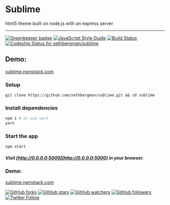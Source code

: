 # Sublime

html5 theme built on node.js with an express server

--------------------------------------------------------------------------------

[![Greenkeeper badge](https://badges.greenkeeper.io/sethbergman/sublime.svg)](https://greenkeeper.io/) [![JavaScript Style Guide](https://img.shields.io/badge/code_style-standard-brightgreen.svg)](https://standardjs.com)
[![Build Status](https://travis-ci.org/sethbergman/sublime.svg?branch=master)](https://travis-ci.org/sethbergman/sublime)
[ ![Codeship Status for sethbergman/sublime](https://app.codeship.com/projects/f0264f50-de5a-0135-fb77-3a73794eed9d/status?branch=master)](https://app.codeship.com/projects/266140)


## Demo:

[sublime.npmstack.com](//sublime.npmstack.com)

### Setup

```
git clone https://github.com/sethbergman/sublime.git && cd sublime
```

### Install dependencies

```sh
npm i # or use yarn
yarn
```

### Start the app

```
npm start
```

##### Visit [http://0.0.0.0:5000](http://0.0.0.0:5000) in your browser.

### Demo:

[sublime.npmstack.com](//sublime.npmstack.com)


[![GitHub forks](https://img.shields.io/github/forks/sethbergman/sublime.svg?style=social&label=Fork)](https://github.com/sethbergman/sublime) [![GitHub stars](https://img.shields.io/github/stars/sethbergman/sublime.svg?style=social&label=Star)](https://github.com/sethbergman/sublime) [![GitHub watchers](https://img.shields.io/github/watchers/sethbergman/sublime.svg?style=social&label=Watch)](https://github.com/sethbergman/sublime) [![GitHub followers](https://img.shields.io/github/followers/sethbergman.svg?style=social&label=Follow)](https://github.com/sethbergman/sublime) [![Twitter Follow](https://img.shields.io/twitter/follow/seth_bergman.svg?style=social)](https://twitter.com/seth_bergman)